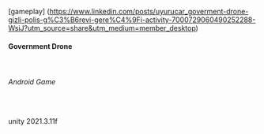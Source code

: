 [gameplay] (https://www.linkedin.com/posts/uyurucar_goverment-drone-gizli-polis-g%C3%B6revi-gere%C4%9Fi-activity-7000729060490252288-WsiJ?utm_source=share&utm_medium=member_desktop)
<br>

<h4>Government Drone</h4><br>
<h6>Android Game</h6> <br>


unity 2021.3.11f

